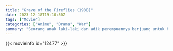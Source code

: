 ```yaml
---
title: "Grave of the Fireflies (1988)"
date: 2023-12-18T19:10:50Z
tags: ["Movie"]
categories: ["Anime", "Drama", "War"]
summary: "Seorang anak laki-laki dan adik perempuannya berjuang untuk bertahan hidup di Jepang selama Perang Dunia II."
---
```


<mux-player stream-type="on-demand"
src="https://kp3d-my.sharepoint.com/personal/ryoo_kp3d_onmicrosoft_com/_layouts/15/download.aspx?share=EeMlRwCon3NEgM4uMtsz9LgBUkhrC0ldVPR5NHDgxKyP-Q" prefer-playback="mse" controls>

</mux-player>


{{< movieinfo id="12477" >}}

<script src="https://cdn.jsdelivr.net/npm/@mux/mux-player"></script>

 <script type="application/ld+json ">
{
"@context": "https://schema.org/",
"@type": "VideoObject",
"name": "Grave of the Fireflies",
"contentUrl": "https://stream.mux.com/b301Z5ekEPPcEOQnN2EhXvXO7QF00EB4nztHY02bmaTeBI.m3u8",
"thumbnailUrl": "https://www.themoviedb.org/t/p/original/iGnCzXEx0cFlUbpyAMeHwHWhPhx.jpg?width=314&fit_mode=preserve&time=25",
"uploadDate": "2023-12-18T19:10:50Z",
}

</script>